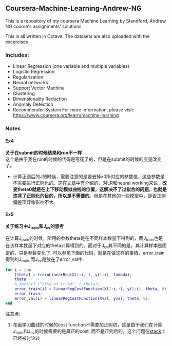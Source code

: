 
## Coursera-Machine-Learning-Andrew-NG
This is a repository of my coursera Machine Learning by Standford, Andrew NG course's assignments' solutions

This is all written in Octave. The datasets are also uploaded with the excercises

### Includes:
* Linear Regression (one variable and multiple variables)
* Logistic Regression
* Regularization
* Neural networks
* Support Vector Machine
* Clustering
* Dimensionality Reduction
* Anomaly Detection
* Recommender System
For more information, please visit: https://www.coursera.org/learn/machine-learning


### Notes


#### Ex4
**关于在submit的时候结果和run不一样**</br>
这个是由于我在run的时候的代码是写死了的，但是在submit的时候的变量改变了。

* 计算正则后的J的时候，需要注意的是要去掉x0所对应的参数值，这些参数是不需要进行正则化的。这在[文章](https://stats.stackexchange.com/questions/86991/reason-for-not-shrinking-the-bias-intercept-term-in-regression)中有介绍的，对LR和neural working来说，**改变theta0就是在上下移动模拟曲线的位置，这解决不了过拟合的问题，也就是违背了正则化的目的，所以是不需要的**。但是在其他的一些模型中，是否正则偏差项好像影响不大。


#### Ex5
**关于练习中J<sub>train</sub>和J<sub>cv</sub>的思考**</br>

在计算J<sub>train</sub>的时候，所用的参数theta是在不同样本数量下得到的，而J<sub>train</sub>也是在该样本数量下对应的theta计算得到的。而对于J<sub>cv</sub>其不同的是，其计算样本是固定的，只是参数变化了.
可以参见下面的代码，就是在做这样的事情，error_train得到的J<sub>train</sub>,而J<sub>cv</sub>是放在了error_val中.

```matlab
for i = 1:m
	[theta] = trainLinearReg(X(1:i,:), y(1:i), lambda);
	theta
	% fprintf ("\t%d of \t %d", i,theta);
	error_train(i) = linearRegCostFunction(X(1:i,:), y(1:i), theta, 0);
	error_train;
	error_val(i) = linearRegCostFunction(Xval, yval, theta, 0);
end
```

注意点:
1. 在画学习曲线的时候的cost function不需要加正则项，这是由于我们在计算J<sub>train</sub>和J<sub>cv</sub>的时候需要的是真正的cost, 而不是正则后的，这个问题在[stack](https://stats.stackexchange.com/questions/222493/why-do-we-use-the-unregularized-cost-to-plot-a-learning-curve)上已经被讨论过